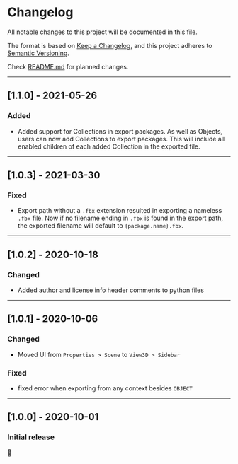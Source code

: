 # Changelog
All notable changes to this project will be documented in this file.

The format is based on [Keep a Changelog](https://keepachangelog.com/en/1.0.0/),
and this project adheres to [Semantic Versioning](https://semver.org/spec/v2.0.0.html).

Check [README.md](README.md) for planned changes.

---

## [1.1.0] - 2021-05-26

### Added
- Added support for Collections in export packages. As well as Objects, users can now add Collections to export packages. This will include all enabled children of each added Collection in the exported file.

---

## [1.0.3] - 2021-03-30

### Fixed
- Export path without a `.fbx` extension resulted in exporting a nameless `.fbx` file. Now if no filename ending in `.fbx` is found in the export path, the exported filename will default to `{package.name}.fbx`. 

---

## [1.0.2] - 2020-10-18

### Changed
- Added author and license info header comments to python files

---

## [1.0.1] - 2020-10-06

### Changed
- Moved UI from `Properties > Scene` to `View3D > Sidebar`

### Fixed
- fixed error when exporting from any context besides `OBJECT`

---

## [1.0.0] - 2020-10-01

### Initial release

🙂